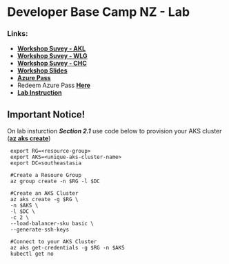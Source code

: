 # Developer Base Camp NZ - Lab
<!--- (https://1drv.ms/x/s!As)HLBSbUO0UojYlw0TWxc7Kgi8OYvA?e=yFQs5O) --->
### Links:
- **[Workshop Suvey - AKL](https://www.microsoftevents.com/profile/9337171)**
- **[Workshop Suvey - WLG](https://www.microsoftevents.com/profile/9336924)**
- **[Workshop Suvey - CHC](https://www.microsoftevents.com/profile/9327842)**
- **[Workshop Slides](https://wviriyablob.blob.core.windows.net/devcamp/DevCampSlides.zip)**
- **[Azure Pass](https://1drv.ms/x/s!AsHLBSbUO0UojYlw0TWxc7Kgi8OYvA?e=v676wN)**
- Redeem Azure Pass **[Here](https://www.microsoftazurepass.com/)**
- **[Lab Instruction](https://aksworkshop.io)**

## Important Notice!
On lab insturction ***Section 2.1*** use code below to provision your AKS cluster (**[az aks create](https://docs.microsoft.com/en-us/cli/azure/aks?view=azure-cli-latest#az-aks-create)**)

     export RG=<resource-group>
     export AKS=<unique-aks-cluster-name>
     export DC=southeastasia
     
     #Create a Resoure Group
     az group create -n $RG -l $DC

     #Create an AKS Cluster
     az aks create -g $RG \
     -n $AKS \
     -l $DC \
     -c 2 \
     --load-balancer-sku basic \
     --generate-ssh-keys

     #Connect to your AKS Cluster
     az aks get-credentials -g $RG -n $AKS
     kubectl get no

 
